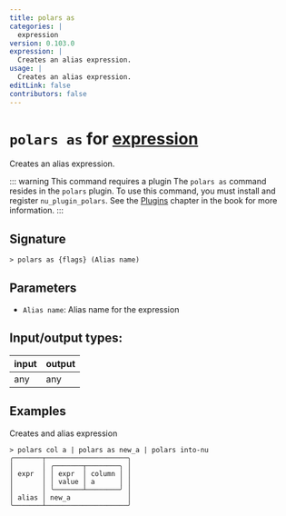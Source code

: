 ```yaml
---
title: polars as
categories: |
  expression
version: 0.103.0
expression: |
  Creates an alias expression.
usage: |
  Creates an alias expression.
editLink: false
contributors: false
---
```

<!-- This file is automatically generated. Please edit the command in https://github.com/nushell/nushell instead. -->

# `polars as` for [expression](/commands/categories/expression.md)

<div class='command-title'>Creates an alias expression.</div>

::: warning This command requires a plugin
The `polars as` command resides in the `polars` plugin.
To use this command, you must install and register `nu_plugin_polars`.
See the [Plugins](/book/plugins.html) chapter in the book for more information.
:::


## Signature

```> polars as {flags} (Alias name)```

## Parameters

 -  `Alias name`: Alias name for the expression


## Input/output types:

| input | output |
| ----- | ------ |
| any   | any    |

## Examples

Creates and alias expression
```nu
> polars col a | polars as new_a | polars into-nu
╭───────┬────────────────────╮
│       │ ╭───────┬────────╮ │
│ expr  │ │ expr  │ column │ │
│       │ │ value │ a      │ │
│       │ ╰───────┴────────╯ │
│ alias │ new_a              │
╰───────┴────────────────────╯
```
